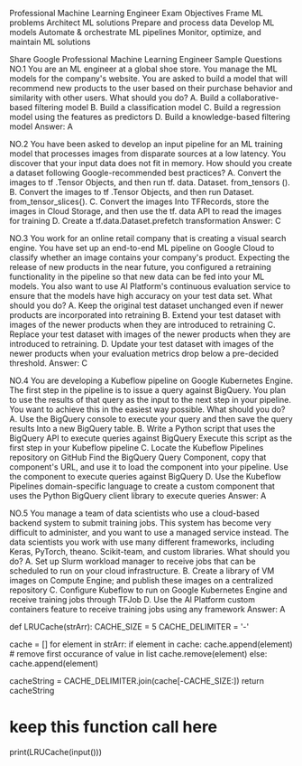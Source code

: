 Professional Machine Learning Engineer Exam Objectives
Frame ML problems
Architect ML solutions
Prepare and process data
Develop ML models
Automate & orchestrate ML pipelines
Monitor, optimize, and maintain ML solutions

Share Google Professional Machine Learning Engineer Sample Questions
NO.1 You are an ML engineer at a global shoe store. You manage the ML models for the company's website. You are asked to build a model that will recommend new products to the user based on their purchase behavior and similarity with other users. What should you do?
A. Build a collaborative-based filtering model
B. Build a classification model
C. Build a regression model using the features as predictors
D. Build a knowledge-based filtering model
Answer: A

NO.2 You have been asked to develop an input pipeline for an ML training model that processes images from disparate sources at a low latency. You discover that your input data does not fit in memory. How should you create a dataset following Google-recommended best practices?
A. Convert the images to tf .Tensor Objects, and then run tf. data. Dataset. from_tensors ().
B. Convert the images to tf .Tensor Objects, and then run Dataset. from_tensor_slices{).
C. Convert the images Into TFRecords, store the images in Cloud Storage, and then use the tf. data API to read the images for training
D. Create a tf.data.Dataset.prefetch transformation
Answer: C


NO.3 You work for an online retail company that is creating a visual search engine. You have set up an end-to-end ML pipeline on Google Cloud to classify whether an image contains your company's product. Expecting the release of new products in the near future, you configured a retraining functionality in the pipeline so that new data can be fed into your ML models. You also want to use Al Platform's continuous evaluation service to ensure that the models have high accuracy on your test data set. What should you do?
A. Keep the original test dataset unchanged even if newer products are incorporated into retraining
B. Extend your test dataset with images of the newer products when they are introduced to retraining
C. Replace your test dataset with images of the newer products when they are introduced to retraining.
D. Update your test dataset with images of the newer products when your evaluation metrics drop below a pre-decided threshold.
Answer: C

NO.4 You are developing a Kubeflow pipeline on Google Kubernetes Engine. The first step in the pipeline is to issue a query against BigQuery. You plan to use the results of that query as the input to the next step in your pipeline. You want to achieve this in the easiest way possible. What should you do?
A. Use the BigQuery console to execute your query and then save the query results Into a new BigQuery table.
B. Write a Python script that uses the BigQuery API to execute queries against BigQuery Execute this script as the first step in your Kubeflow pipeline
C. Locate the Kubeflow Pipelines repository on GitHub Find the BigQuery Query Component, copy that component's URL, and use it to load the component into your pipeline. Use the component to execute queries against BigQuery
D. Use the Kubeflow Pipelines domain-specific language to create a custom component that uses the Python BigQuery client library to execute queries
Answer: A

NO.5 You manage a team of data scientists who use a cloud-based backend system to submit training jobs. This system has become very difficult to administer, and you want to use a managed service instead. The data scientists you work with use many different frameworks, including Keras, PyTorch, theano. Scikit-team, and custom libraries. What should you do?
A. Set up Slurm workload manager to receive jobs that can be scheduled to run on your cloud infrastructure.
B. Create a library of VM images on Compute Engine; and publish these images on a centralized repository
C. Configure Kubeflow to run on Google Kubernetes Engine and receive training jobs through TFJob
D. Use the Al Platform custom containers feature to receive training jobs using any framework
Answer: A

def LRUCache(strArr):
  CACHE_SIZE = 5
  CACHE_DELIMITER = '-'

  cache = []
  for element in strArr:
    if element in cache: 
      cache.append(element)
      # remove first occurance of value in list
      cache.remove(element)
    else:
      cache.append(element)

  cacheString = CACHE_DELIMITER.join(cache[-CACHE_SIZE:])
  return cacheString


# keep this function call here 
print(LRUCache(input()))